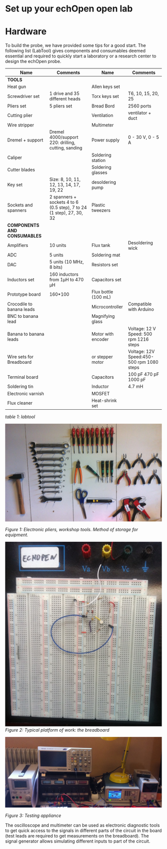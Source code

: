 # Set up your echOpen open lab

# Hardware

To build the probe, we have provided some tips for a good start. The following list (LabTool) gives components and consumables deemed essential and required to quickly start a laboratory or a research center to design the echOpen probe.

| **Name** | **Comments** | **Name** | **Comments** |
| --- | --- | --- | --- |
| **TOOLS**
| Heat gun |   | Allen keys set |   |
| Screwdriver set | 1 drive and 35 different heads | Torx keys set | T6, 10, 15, 20, 25 |
| Pliers set | 5 pliers set | Bread Bord | 2560 ports |
|Cutting plier |   | Ventilation | ventilator + duct |
| Wire stripper |   | Multimeter |   |
| Dremel + support | Dremel 4000/support 220: drilling, cutting, sanding | Power supply | 0 - 30 V, 0 - 5 A |
| Caliper |   | Soldering station |   |
| Cutter blades |   | Soldering glasses |   |
| Key set | Size: 8, 10, 11, 12, 13, 14, 17, 19, 22 | desoldering pump |   |
| Sockets and spanners | 2 spanners + sockets 4 to 6 (0.5 step), 7 to 24 (1 step), 27, 30, 32 | Plastic tweezers |   |
| **COMPONENTS AND CONSUMABLES**
| Amplifiers | 10 units | Flux tank | Desoldering wick |
| ADC | 5 units | Soldering mat |   |
| DAC | 5 units (10 MHz, 8 bits) | Resistors set |   |
| Inductors set | 160 inductors from 1µH to 470 µH | Capacitors set |   |
| Prototype board | 160\*100 | Flux bottle (100 mL) |   |
| Crocodile to banana leads |   | Microcontroller | Compatible with Arduino |
| BNC to banana lead |   | Magnifying glass |   |
| Banana to banana leads |   | Motor with encoder | Voltage: 12 V Speed: 500 rpm 1216 steps |
| Wire sets for Breadboard |   | or stepper motor |   Voltage: 12V Speed:450-500 rpm 1080 steps |
| Terminal board |   | Capacitors |   100 pF 470 pF 1000 pF |
| Soldering tin |   | Inductor |   4.7 mH |
| Electronic varnish |   | MOSFET |   |
| Flux cleaner |   | Heat-shrink set |   |

_table 1: labtool_

![](images/materiel.JPG)

_Figure 1: Electronic pliers, workshop tools. Method of storage for equipment._

![breadboard](images/breadboard.JPG)
_Figure 2: Typical platform of work: the breadboard_

![test](images/appareils_test.JPG)

_Figure 3: Testing appliance_

The oscilloscope and multimeter can be used as electronic diagnostic tools to get quick access to the signals in different parts of the circuit in the board (test leads are required to get measurements on the breadboard). The signal generator allows simulating different inputs to part of the circuit.